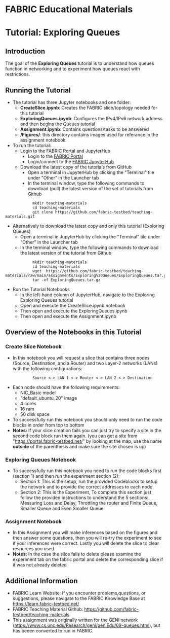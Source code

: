 # FABRIC Educational Materials
# Tutorial: Exploring Queues
## Introduction
The goal of the **Exploring Queues** tutorial is to understand how queues function in networking and to experiment how queues react with restrictions.

## Running the Tutorial
- The tutorial has three Jupyter notebooks and one folder:
    - **CreateSlice.ipynb**: Creates the FABRIC slice/topology needed for this tutorial
    - **ExploringQueues.ipynb**: Configures the IPv4/IPv6 network address and then begins the Queues tutorial
    - **Assignment.ipynb**: Contains questions/tasks to be answered
    - **/Figures/**: this directory contains images used for referance in the assignment notebook
- To run the tutorial:
   - Login to the FABRIC Portal and JupyterHub
    	- Login to the [FABRIC Portal](https://portal.fabric-testbed.net/)
    	- Login/connect to the [FABRIC JupyterHub](https://learn.fabric-testbed.net/knowledge-base/creating-your-first-experiment-in-jupyter-hub/)
   - Download the latest copy of the tutorials from GitHub
    	- Open a terminal in JupyterHub by clicking the "Terminal" tile under "Other" in the Launcher tab
    	- In the terminal window, type the following commands to download (pull) the latest version of the set of tutorials from Github
```
        	mkdir teaching-materials
        	cd teaching-materials
        	git clone https://github.com/fabric-testbed/teaching-materials.git
```
   - Alternatively to download the latest copy and only this tutorial (Exploring Queues) 
    	- Open a terminal in JupyterHub by clicking the "Terminal" tile under "Other" in the Launcher tab
    	- In the terminal window, type the following commands to download the latest version of the tutorial from Github
```
        	mkdir teaching-materials
        	cd teaching-materials
        	wget  https://github.com/fabric-testbed/teaching-materials/raw/main/assignments/Exploring%20Queues/ExploringQueues.tar.gz
            tar -xf ExploringQueues.tar.gz
```
   - Run the Tutorial Notebooks
    	- In the left-hand column of JupyterHub, navigate to the Exploring Exploring Queues tutorial
    	- Open and execute the CreateSlice.ipynb notebook
        - Then open and execute the ExploringQueues.ipynb
        - Then open and execute the Assignment.ipynb

## Overview of the Notebooks in this Tutorial

### Create Slice Notebook
- In this notebook you will request a slice that contains three nodes (Source, Destination, and a Router) and two Layer-2 networks (LANs) with the following configurations:
```
        	Source <-> LAN 1 <-> Router <-> LAN 2 <-> Destination
```
- Each node should have the following requirements:
	- NIC_Basic model
	- "default_ubuntu_20" image
	- 4 cores
	- 16 ram
	- 50 disk space
 - To successfully run this notebook you should only need to run the code blocks in order from top to bottom
 - **Notes:** If your slice creation fails you can just try to specify a site in the second code block run them again. (you can get a site from "https://portal.fabric-testbed.net/" by looking at the map, use the name **outside** of the parenthesis and make sure the site chosen is up)

### Exploring Queues Notebook
- To successfully run this notebook you need to run the code blocks first (section 1) and then run the experiment section (2):
	- Section 1: This is the setup, run the provided Codeblocks to setup the network and to provide the correct addresses to each node.
    - Section 2: This is the Experiment, To complete this section just follow the provided instructions to understand the 5 sections: Messuring Loss and Delay, Throttling the router and Finite Queue, Smaller Queue and Even Smaller Queue.
 
### Assignment Notebook
- In this Assignment you will make inferences based on the figures and then answer some questions, then you will re-try the experiment to see if your inferences were correct. Lastly you will delete the slice to clear resources you used.
- **Notes:** In the case the slice fails to delete please examine the experiment tab on the fabric portal and delete the corresponding slice if it was not already deleted

## Additional Information
- FABRIC Learn Website: If you encounter problems,questions, or suggestions, please navigate to the FABRIC Knowledge Base at https://learn.fabric-testbed.net/
- FABRIC Teaching Material Github: <https://github.com/fabric-testbed/teaching-materials>
- This assignment was originally written for the GENI network (<https://www.cs.unc.edu/Research/geni/geniEdu/09-queues.html>), but has beeen converted to run in FABRIC.

